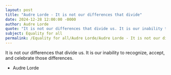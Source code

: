 ```yaml
---
layout: post
title: "Audre Lorde - It is not our differences that divide"
date: 2024-12-28 12:00:00 -0000
author: Audre Lorde
quote: "It is not our differences that divide us. It is our inability to recognize, accept, and celebrate those differences."
subject: Equality for all
permalink: /Equality for all/Audre Lorde/Audre Lorde - It is not our differences that divide
---
```


It is not our differences that divide us. It is our inability to recognize, accept, and celebrate those differences.

- Audre Lorde
